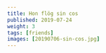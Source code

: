 ```yaml
---
title: Hon flög sin cos
published: 2019-07-24
weight: 3
tags: [friends]
images: [20190706-sin-cos.jpg]
---
```

